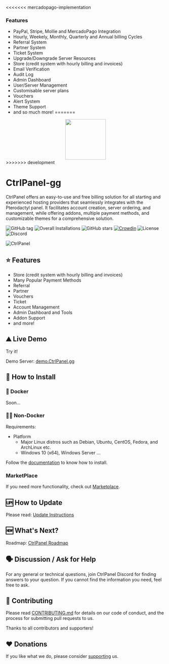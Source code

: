 <<<<<<< mercadopago-implementation
### Features

-   PayPal, Stripe, Mollie and MercadoPago Integration
-   Hourly, Weekely, Monthly, Quarterly and Annual billing Cycles
-   Referral System
-   Partner System
-   Ticket System
-   Upgrade/Downgrade Server Resources
-   Store (credit system with hourly billing and invoices)
-   Email Verification
-   Audit Log
-   Admin Dashboard
-   User/Server Management
-   Customisable server plans
-   Vouchers
-   Alert System
-   Theme Support
-   and so much more!
=======
<div align="center">
    <img src="https://ctrlpanel.gg/img/controlpanel.png" width="128" alt="" />
</div>
>>>>>>> development

# CtrlPanel-gg

CtrlPanel offers an easy-to-use and free billing solution for all starting and experienced hosting providers that seamlessly integrates with the Pterodactyl panel. It facilitates account creation, server ordering, and management, while offering addons, multiple payment methods, and customizable themes for a comprehensive solution.

![GitHub tag](https://img.shields.io/github/tag/ControlPanel-gg/dashboard)
![Overall Installations](https://img.shields.io/badge/Overall%20Installations-5000%2B-green)
![GitHub stars](https://img.shields.io/github/stars/ControlPanel-gg/dashboard)
[![Crowdin](https://badges.crowdin.net/controlpanelgg/localized.svg)](https://crowdin.com/project/controlpanelgg)
![License](https://img.shields.io/github/license/ControlPanel-gg/dashboard)
![Discord](https://img.shields.io/discord/787829714483019826)

![CtrlPanel](https://user-images.githubusercontent.com/67899387/214684708-739c1d21-06e8-4dec-a4f1-81533a46cc7e.png)

## ⭐ Features

- Store (credit system with hourly billing and invoices)
- Many Popular Payment Methods
- Referral
- Partner
- Vouchers
- Ticket
- Account Management
- Admin Dashboard and Tools
- Addon Support
- and more!

## ⛰️ Live Demo

Try it!

Demo Server: [demo.CtrlPanel.gg](https://demo.CtrlPanel.gg)

<!-- It is a temporary live demo; all data will be deleted. -->

## 🔧 How to Install

### 🐳 Docker

Soon...

<!-- ```bash
docker run ...
```

CtrlPanel is now running on [0.0.0.0:3001](http://0.0.0.0:3001). Don't forget to configure the database and Pterodactyl. [Documentation](documentation link here)

more info: [Docker](docker documentation link here) -->

### 💪🏻 Non-Docker

Requirements:

- Platform
  - Major Linux distros such as Debian, Ubuntu, CentOS, Fedora, and ArchLinux etc.
  - Windows 10 (x64), Windows Server ...

Follow the [documentation](https://ctrlpanel.gg/docs/intro) to know how to install.

### MarketPlace

If you need more functionality, check out [Marketplace](https://market.ctrlpanel.gg/resources/).

## 🆙 How to Update

Please read: [Update Instructions](https://ctrlpanel.gg/docs/Installation/updating)

## 🆕 What's Next?

Roadmap: [CtrlPanel Roadmap](https://github.com/orgs/Ctrlpanel-gg/projects/1)

## 🗣️ Discussion / Ask for Help

For any general or technical questions, join CtrlPanel Discord for finding answers to your question. If you cannot find the information you need, feel free to ask.

## 🤝 Contributing

Please read [CONTRIBUTING.md](https://github.com/Ctrlpanel-gg/panel/blob/main/.github/CONTRIBUTING.md) for details on our code of conduct, and the process for submitting pull requests to us.

Thanks to all contributors and supporters!

## ♥️ Donations

If you like what we do, please consider [supporting](https://ctrlpanel.gg/docs/Contributing/donating) us.
